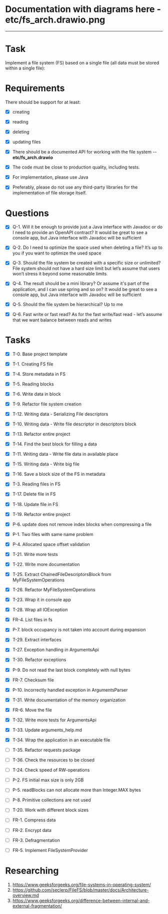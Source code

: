 # Documentation with diagrams here - etc/fs_arch.drawio.png
---

# Task

Implement a file system (FS) based on a single file (all data must be stored within a single file):

# Requirements

There should be support for at least:

* [x] creating
* [x] reading
* [x] deleting
* [x] updating files

* [x] There should be a documented API for working with the file system -- **etc/fs_arch.drawio**
* [x] The code must be close to production quality, including tests.

* [x] For implementation, please use Java
* [x] Preferably, please do not use any third-party libraries for the implementation of file storage itself.

# Questions

* [x] Q-1. Will it be enough to provide just a Java interface with Javadoc or do I need to provide an OpenAPI contract?
  It would be great to see a console app, but Java interface with Javadoc will be sufficient

* [x] Q-2. Do I need to optimize the space used when deleting a file?
  It’s up to you if you want to optimize the used space

* [x] Q-3. Should the file system be created with a specific size or unlimited?
  File system should not have a hard size limit but let’s assume that users won’t stress it beyond some reasonable
  limits

* [x] Q-4. The result should be a mini library? Or assume it's part of the application, and I can use spring and so on?
  It would be great to see a console app, but Java interface with Javadoc will be sufficient

* [x] Q-5. Should the file system be hierarchical?
  Up to me

* [x] Q-6. Fast write or fast read?
  As for the fast write/fast read - let’s assume that we want balance between reads and writes

# Tasks

* [x] T-0. Base project template
* [x] T-1. Creating FS file
* [x] T-4. Store metadata in FS
* [x] T-5. Reading blocks
* [x] T-6. Write data in block
* [x] T-9. Refactor file system creation
* [x] T-12. Writing data - Serializing File descriptors
* [x] T-10. Writing data - Write file descriptor in descriptors block
* [x] T-13. Refactor entire project
* [x] T-14. Find the best block for filling a data
* [x] T-11. Writing data - Write file data in available place
* [x] T-15. Writing data - Write big file
* [x] T-16. Save a block size of the FS in metadata
* [x] T-3. Reading files in FS
* [x] T-17. Delete file in FS
* [x] T-18. Update file in FS
* [x] T-19. Refactor entire project
* [x] P-6. update does not remove index blocks when compressing a file
* [x] P-1. Two files with same name problem
* [x] P-4. Allocated space offset validation
* [x] T-21. Write more tests
* [x] T-22. Write more documentation
* [x] T-25. Extract ChainedFileDescriptorsBlock from MyFileSystemOperations
* [x] T-26. Refactor MyFileSystemOperations
* [x] T-23. Wrap it in console app
* [x] T-28. Wrap all IOException
* [x] FR-4. List files in fs
* [x] P-7. block occupancy is not taken into account during expansion
* [x] T-29. Extract interfaces
* [x] T-27. Exception handling in ArgumentsApi
* [x] T-30. Refactor exceptions
* [x] P-9. Do not read the last block completely with null bytes
* [x] FR-7. Checksum file
* [x] P-10. Incorrectly handled exception in ArgumentsParser
* [x] T-31. Write documentation of the memory organization
* [x] FR-6. Move the file
* [x] T-32. Write more tests for ArgumentsApi
* [x] T-33. Update arguments_help.md
* [x] T-34. Wrap the application in an executable file
* [ ] T-35. Refactor requests package
* [ ] T-36. Check the resources to be closed
* [ ] T-24. Check speed of RW-operations

* [ ] P-2. FS initial max size is only 2GB
* [ ] P-5. readBlocks can not allocate more than Integer.MAX bytes
* [ ] P-8. Primitive collections are not used
* [ ] T-20. Work with different block sizes

* [ ] FR-1. Compress data
* [ ] FR-2. Encrypt data
* [ ] FR-3. Defragmentation
* [ ] FR-5. Implement FileSystemProvider

# Researching

1. https://www.geeksforgeeks.org/file-systems-in-operating-system/
2. https://github.com/seclerp/FileFS/blob/master/docs/Architecture-overview.md
3. https://www.geeksforgeeks.org/difference-between-internal-and-external-fragmentation/

